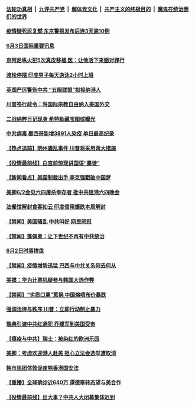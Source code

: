####  [法轮功真相](../../../../basic/blob/master/README.md?t=06031701) &nbsp;|&nbsp; [九评共产党](../../../../9ping.md/blob/master/README.md?t=06031701) &nbsp;|&nbsp; [解体党文化](../../../../jtdwh.md/blob/master/README.md?t=06031701)  &nbsp;|&nbsp; [共产主义的终极目的](../../../../gczydzjmd.md/blob/master/README.md?t=06031701) &nbsp;|&nbsp; [魔鬼在统治我们的世界](../../../../mgztzwmdsj.md/blob/master/README.md?t=06031701) 

#### [疫情疑死灰复燃 东京警报发布后连3天逾10例](../pages/prog202/a102862192.md?t=06031701) 

#### [6月3日国际重要讯息](../pages/prog202/a102862185.md?t=06031701) 

#### [京阿尼纵火犯5次真皮移植 医：让他活下来面对罪行](../pages/prog202/a102862107.md?t=06031701) 

#### [渡轮停摆 印度男子每天游泳2小时上班](../pages/prog202/a102862094.md?t=06031701) 

#### [英国严厉警告中共 “五眼联盟”拟接纳港人](../pages/prog202/a102862111.md?t=06031701) 

#### [川普签行政令：将国际宗教自由纳入美国外交](../pages/prog202/a102862082.md?t=06031701) 

#### [二战纳粹日记现身 希特勒藏宝图或曝光](../pages/prog202/a102862039.md?t=06031701) 

#### [中共病毒 墨西哥新增3891人染疫 单日最高纪录](../pages/prog202/a102862060.md?t=06031701) 

#### [【热点追踪】明州骚乱事件 川普将采用两大措施](../pages/prog202/a102861979.md?t=06031701) 

#### [【役情最前线】白宫前惊现讲国语“暴徒”](../pages/prog202/a102861972.md?t=06031701) 

#### [【新闻看点】美国制裁出手 李克强戳破中国梦](../pages/prog202/a102861964.md?t=06031701) 

#### [美卿6/2会见六四屠杀幸存者 批中共阻港六四晚会](../pages/prog202/a102861953.md?t=06031701) 



#### [法餐馆解封食客如云 印度信用爆跌本周解封](../pages/prog202/a102861795.md?t=06031701) 

#### [【禁闻】美国骚乱 中共叫好 网民怒怼](../pages/prog202/a102861860.md?t=06031701) 

#### [【禁闻】蓬佩奥：让下世纪不再有中共统治](../pages/prog202/a102861858.md?t=06031701) 

#### [6月2日时事拼盘](../pages/prog202/a102861844.md?t=06031701) 

#### [【禁闻】疫情增势迅猛 巴西与中共关系何去何从](../pages/prog202/a102861827.md?t=06031701) 

#### [美媒：华为计票机疑参与韩国大选作弊](../pages/prog202/a102861798.md?t=06031701) 


#### [【禁闻】“劣质口罩”惹祸 中国熔喷布价暴跌](../pages/prog202/a102861776.md?t=06031701) 

#### [强调法律与秩序 川普：立即行动制止暴力](../pages/prog202/a102861722.md?t=06031701) 

#### [瑞典引渡中共红通犯 乔建军到美国受审](../pages/prog202/a102861719.md?t=06031701) 

#### [【瘟疫与中共】瑞士：被染红的欧洲乐园](../pages/prog202/a102861706.md?t=06031701) 

#### [美卿：考虑欢迎港人赴美 担心立法会选举遭取消](../pages/prog202/a102861690.md?t=06031701) 

#### [韩市民团体敦促废除香港国安法](../pages/prog202/a102861638.md?t=06031701) 

#### [【重播】全球确诊近640万 谭德塞转态望与美合作](../pages/prog202/a102861586.md?t=06031701) 


#### [【役情最前线】出大事？中共人大闭幕集体迟到](../pages/prog202/a102861190.md?t=06031701) 

